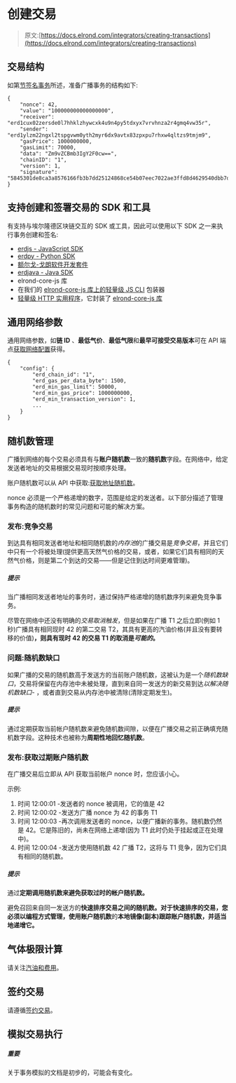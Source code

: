 # 创建交易

> 原文:[https://docs.elrond.com/integrators/creating-transactions](https://docs.elrond.com/integrators/creating-transactions)

 ## **交易结构**

如第[节签名事务](/developers/signing-transactions/signing-transactions)所述，准备广播事务的结构如下:

```
{
    "nonce": 42,
    "value": "100000000000000000",
    "receiver": "erd1cux02zersde0l7hhklzhywcxk4u9n4py5tdxyx7vrvhnza2r4gmq4vw35r",
    "sender": "erd1ylzm22ngxl2tspgvwm0yth2myr6dx9avtx83zpxpu7rhxw4qltzs9tmjm9",
    "gasPrice": 1000000000,
    "gasLimit": 70000,
    "data": "Zm9vZCBmb3IgY2F0cw==",
    "chainID": "1",
    "version": 1,
    "signature": "5845301de8ca3a8576166fb3b7dd25124868ce54b07eec7022ae3ffd8d4629540dbb7d0ceed9455a259695e2665db614828728d0f9b0fb1cc46c07dd669d2f0e"
} 
```

## **支持创建和签署交易的 SDK 和工具**

有支持与埃尔隆德区块链交互的 SDK 或工具，因此可以使用以下 SDK 之一来执行事务创建和签名:

*   [erdjs - JavaScript SDK](/sdk-and-tools/erdjs)
*   [erdpy - Python SDK](/sdk-and-tools/erdpy/erdpy)
*   [额尔戈-戈朗软件开发套件](/sdk-and-tools/erdgo)
*   [erdjava - Java SDK](/sdk-and-tools/erdjava)
*   elrond-core-js 库
*   在我们的 [elrond-core-js 库上的轻量级 JS CLI](https://github.com/ElrondNetwork/elrond-core-js) 包装器
*   [轻量级 HTTP 实用程序](https://github.com/ElrondNetwork/erdwalletjs-http)，它封装了 [elrond-core-js 库](https://github.com/ElrondNetwork/elrond-core-js)

## **通用网络参数**

通用网络参数，如**链 ID** 、**最低气价**、**最低气限**和**最早可接受交易版本**可在 API 端点[获取网络配置](/sdk-and-tools/rest-api/network#get-network-configuration)获得。

```
{
    "config": {
        "erd_chain_id": "1",
        "erd_gas_per_data_byte": 1500,
        "erd_min_gas_limit": 50000,
        "erd_min_gas_price": 1000000000,
        "erd_min_transaction_version": 1,
        ...
    }
} 
```

## **随机数管理**

广播到网络的每个交易必须具有与**账户随机数**一致的**随机数**字段。在网络中，给定发送者地址的交易根据交易现时按顺序处理。

账户随机数可以从 API 中获取:[获取地址随机数](/sdk-and-tools/rest-api/addresses#span-classbadge-badge-primarygetspan-get-address-nonce)。

nonce 必须是一个严格递增的数字，范围是给定的发送者。以下部分描述了管理事务构造的随机数时的常见问题和可能的解决方案。

### **发布:竞争交易**

到达具有相同发送者地址和相同随机数的*内存池*的广播交易是*竞争交易*，并且它们中只有一个将被处理(提供更高天然气价格的交易，或者，如果它们具有相同的天然气价格，则是第二个到达的交易——但是记住到达时间更难管理)。

##### 提示

当广播相同发送者地址的事务时，通过保持严格递增的随机数序列来避免竞争事务。

尽管在网络中还没有明确的*交易取消触发*，但是如果在广播 T1 之后立即(例如 1 秒)广播具有相同现时 42 的第二交易 T2，其具有更高的汽油价格(并且没有要转移的价值)**，则具有现时 42 的交易 T1 的取消是*可能的*。**

### **问题:随机数缺口**

如果广播的交易的随机数高于发送方的当前账户随机数，这被认为是一个*随机数缺口*，交易将保留在内存池中未被处理，直到来自同一发送方的新交易到达*以解决随机数缺口-* ，或者直到交易从内存池中被清除(清除定期发生)。

##### 提示

通过定期获取当前帐户随机数来避免随机数间隙，以便在广播交易之前正确填充随机数字段。这种技术也被称为**周期性地回忆随机数**。

### **发布:获取过期账户随机数**

在广播交易后立即从 API 获取当前帐户 nonce 时，您应该小心。

示例:

1.  时间 12:00:01 -发送者的 nonce 被调用，它的值是 42
2.  时间 12:00:02 -发送方广播 nonce 为 42 的事务 T1
3.  时间 12:00:03 -再次调用发送者的 nonce，以便广播新的事务。随机数仍然是 42。它是陈旧的，尚未在网络上递增(因为 T1 此时仍处于挂起或正在处理中)。
4.  时间 12:00:04 -发送方使用随机数 42 广播 T2，这将与 T1 竞争，因为它们具有相同的随机数。

##### 提示

通过**定期调用随机数来避免获取过时的帐户随机数。**

避免召回来自同一发送方的**快速排序交易之间的随机数。对于快速排序的交易，您必须以编程方式管理，使用账户随机数**的**本地镜像(副本)跟踪账户随机数，并适当地递增它。**

## **气体极限计算**

请关注[汽油和费用](/developers/gas-and-fees/overview/)。

## **签约交易**

请遵循[签约交易](/developers/signing-transactions/signing-transactions)。

## **模拟交易执行**

##### 重要

关于事务模拟的文档是初步的，可能会有变化。